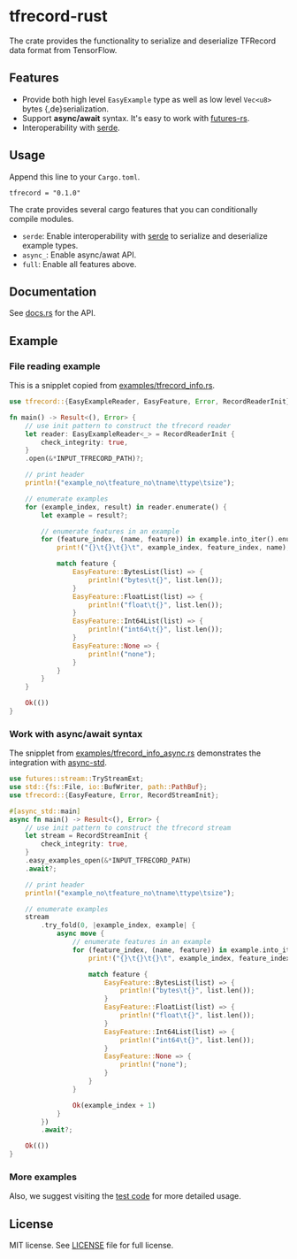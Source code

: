 # tfrecord-rust

The crate provides the functionality to serialize and deserialize TFRecord data format from TensorFlow.

## Features

- Provide both high level `EasyExample` type as well as low level `Vec<u8>` bytes {,de}serialization.
- Support **async/await** syntax. It's easy to work with [futures-rs](https://github.com/rust-lang/futures-rs).
- Interoperability with [serde](https://github.com/serde-rs/serde).

## Usage

Append this line to your `Cargo.toml`.

```
tfrecord = "0.1.0"
```

The crate provides several cargo features that you can conditionally compile modules.

- `serde`: Enable interoperability with [serde](https://github.com/serde-rs/serde) to serialize and deserialize example types.
- `async_`: Enable async/awat API.
- `full`: Enable all features above.

## Documentation

See [docs.rs](https://docs.rs/tfrecord/) for the API.

## Example

### File reading example

This is a snipplet copied from [examples/tfrecord\_info.rs](examples/tfrecord_info.rs).

```rust
use tfrecord::{EasyExampleReader, EasyFeature, Error, RecordReaderInit};

fn main() -> Result<(), Error> {
    // use init pattern to construct the tfrecord reader
    let reader: EasyExampleReader<_> = RecordReaderInit {
        check_integrity: true,
    }
    .open(&*INPUT_TFRECORD_PATH)?;

    // print header
    println!("example_no\tfeature_no\tname\ttype\tsize");

    // enumerate examples
    for (example_index, result) in reader.enumerate() {
        let example = result?;

        // enumerate features in an example
        for (feature_index, (name, feature)) in example.into_iter().enumerate() {
            print!("{}\t{}\t{}\t", example_index, feature_index, name);

            match feature {
                EasyFeature::BytesList(list) => {
                    println!("bytes\t{}", list.len());
                }
                EasyFeature::FloatList(list) => {
                    println!("float\t{}", list.len());
                }
                EasyFeature::Int64List(list) => {
                    println!("int64\t{}", list.len());
                }
                EasyFeature::None => {
                    println!("none");
                }
            }
        }
    }

    Ok(())
}
```

### Work with async/await syntax

The snipplet from [examples/tfrecord\_info\_async.rs](examples/tfrecord_info_async.rs) demonstrates the integration with [async-std](https://github.com/async-rs/async-std).

```rust
use futures::stream::TryStreamExt;
use std::{fs::File, io::BufWriter, path::PathBuf};
use tfrecord::{EasyFeature, Error, RecordStreamInit};

#[async_std::main]
async fn main() -> Result<(), Error> {
    // use init pattern to construct the tfrecord stream
    let stream = RecordStreamInit {
        check_integrity: true,
    }
    .easy_examples_open(&*INPUT_TFRECORD_PATH)
    .await?;

    // print header
    println!("example_no\tfeature_no\tname\ttype\tsize");

    // enumerate examples
    stream
        .try_fold(0, |example_index, example| {
            async move {
                // enumerate features in an example
                for (feature_index, (name, feature)) in example.into_iter().enumerate() {
                    print!("{}\t{}\t{}\t", example_index, feature_index, name);

                    match feature {
                        EasyFeature::BytesList(list) => {
                            println!("bytes\t{}", list.len());
                        }
                        EasyFeature::FloatList(list) => {
                            println!("float\t{}", list.len());
                        }
                        EasyFeature::Int64List(list) => {
                            println!("int64\t{}", list.len());
                        }
                        EasyFeature::None => {
                            println!("none");
                        }
                    }
                }

                Ok(example_index + 1)
            }
        })
        .await?;

    Ok(())
}
```

### More examples

Also, we suggest visiting the [test code](tests) for more detailed usage.

## License

MIT license. See [LICENSE](LICENSE) file for full license.
